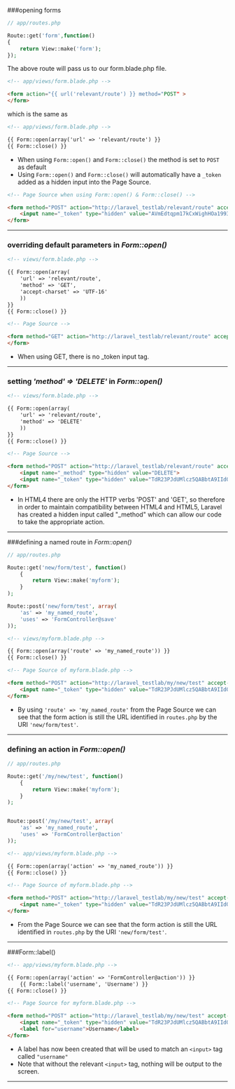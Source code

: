###opening forms

```php
// app/routes.php

Route::get('form',function()
{
	return View::make('form');
});
```

The above route will pass us to our form.blade.php file.

```html
<!-- app/views/form.blade.php -->

<form action="{{ url('relevant/route') }} method="POST" >
</form>
```

which is the same as

```html
<!-- app/views/form.blade.php -->

{{ Form::open(array('url' => 'relevant/route') }}
{{ Form::close() }}
```




* When using `Form::open()` and `Form::close()` the method is set to `POST` as default
* Using `Form::open()` and `Form::close()` will automatically have a `_token` added as a hidden input into the Page Source.


```html
<!-- Page Source when using Form::open() & Form::close() -->

<form method="POST" action="http://laravel_testlab/relevant/route" accept-charset="UTF-8">
	<input name="_token" type="hidden" value="AVmEdtqpm17kCxWighHOa1993moVaX5Gott8hZrP">
</form>
```

___

### overriding default parameters in *Form::open()*

```html
<!-- views/form.blade.php -->

{{ Form::open(array(
    'url' => 'relevant/route',
    'method' => 'GET',
    'accept-charset' => 'UTF-16'
    ))
}}
{{ Form::close() }}
```

```html
<!-- Page Source -->

<form method="GET" action="http://laravel_testlab/relevant/route" accept-charset="UTF-16">
</form>
```

* When using GET, there is no _token input tag.

___

### setting *'method' => 'DELETE'* in *Form::open()*


```html
<!-- views/form.blade.php -->

{{ Form::open(array(
    'url' => 'relevant/route',
    'method' => 'DELETE'
    ))
}}
{{ Form::close() }}
```

```html
<!-- Page Source -->

<form method="POST" action="http://laravel_testlab/relevant/route" accept-charset="UTF-8">
	<input name="_method" type="hidden" value="DELETE">
	<input name="_token" type="hidden" value="TdR23PJdUMlcz5QABbtA9IIdOKtUojuk1razGdlb">
</form>
```

* In HTML4 there are only the HTTP verbs 'POST' and 'GET', so therefore in order to maintain compatibility between HTML4 and HTML5, Laravel has created a hidden input called "_method" which can allow our code to take the appropriate action.

___

###defining a named route in *Form::open()*

```php
// app/routes.php

Route::get('new/form/test', function()
    {
        return View::make('myform');
    }
);

Route::post('new/form/test', array(
    'as' => 'my_named_route',
    'uses' => 'FormController@save'
));
```

```html
<!-- views/myform.blade.php -->

{{ Form::open(array('route' => 'my_named_route')) }}
{{ Form::close() }}
```

```html
<!-- Page Source of myform.blade.php -->

<form method="POST" action="http://laravel_testlab/my/new/test" accept-charset="UTF-8">
	<input name="_token" type="hidden" value="TdR23PJdUMlcz5QABbtA9IIdOKtUojuk1razGdlb">
</form>
```

* By using `'route' => 'my_named_route'` from the Page Source we can see that the form action is still the URL identified in `routes.php` by the URI `'new/form/test'`.

___
### defining an action in *Form::open()*

```php
// app/routes.php

Route::get('/my/new/test', function()
    {
        return View::make('myform');
    }
);


Route::post('/my/new/test', array(
    'as' => 'my_named_route',
    'uses' => 'FormController@action'
));
```

```html
<!-- app/views/myform.blade.php -->

{{ Form::open(array('action' => 'my_named_route')) }}
{{ Form::close() }}
```

```html
<!-- Page Source of myform.blade.php -->

<form method="POST" action="http://laravel_testlab/my/new/test" accept-charset="UTF-8">
	<input name="_token" type="hidden" value="TdR23PJdUMlcz5QABbtA9IIdOKtUojuk1razGdlb">
</form>
```

* From the Page Source we can see that the form action is still the URL identified in `routes.php` by the URI `'new/form/test'`.

___

###Form::label()

```html
<!-- app/views/myform.blade.php -->

{{ Form::open(array('action' => 'FormController@action')) }}
    {{ Form::label('username', 'Username') }}
{{ Form::close() }}
```

```html
<!-- Page Source for myform.blade.php -->

<form method="POST" action="http://laravel_testlab/my/new/test" accept-charset="UTF-8">
	<input name="_token" type="hidden" value="TdR23PJdUMlcz5QABbtA9IIdOKtUojuk1razGdlb">
    <label for="username">Username</label>
</form> 
```

* A label has now been created that will be used to match an `<input>` tag called `"username"`
* Note that without the relevant `<input>` tag, nothing will be output to the screen.

___

